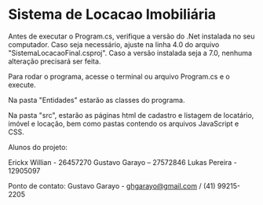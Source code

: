 # Sistema de Locacao Imobiliária

Antes de executar o Program.cs, verifique a versão do .Net instalada no seu computador. 
Caso seja necessário, ajuste na linha 4.0 do arquivo "SistemaLocacaoFinal.csproj". Caso a versão instalada seja a 7.0, nenhuma alteração precisará ser feita. 

Para rodar o programa, acesse o terminal ou arquivo Program.cs e o execute. 

Na pasta "Entidades" estarão as classes do programa.

Na pasta "src", estarão as páginas html de cadastro e listagem de locatário, imóvel e locação, bem como pastas contendo os arquivos JavaScript e CSS. 

Alunos do projeto: 

Erickx Willian - 26457270 
Gustavo Garayo – 27572846
Lukas Pereira - 12905097 

Ponto de contato: 
Gustavo Garayo - ghgarayo@gmail.com / (41) 99215-2205


